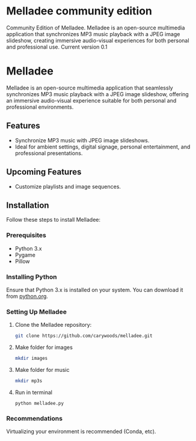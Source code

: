 # Melladee community edition
Community Edition of Melladee. Melladee is an open-source multimedia application that synchronizes MP3 music playback with a JPEG image slideshow, creating immersive audio-visual experiences for both personal and professional use.  Current version 0.1 

# Melladee

Melladee is an open-source multimedia application that seamlessly synchronizes MP3 music playback with a JPEG image slideshow, offering an immersive audio-visual experience suitable for both personal and professional environments.

## Features

- Synchronize MP3 music with JPEG image slideshows.
- Ideal for ambient settings, digital signage, personal entertainment, and professional presentations.

## Upcoming Features
- Customize playlists and image sequences.

## Installation

Follow these steps to install Melladee:

### Prerequisites

- Python 3.x
- Pygame
- Pillow

### Installing Python

Ensure that Python 3.x is installed on your system. You can download it from [python.org](https://www.python.org/downloads/).

### Setting Up Melladee

1. Clone the Melladee repository:
   ```bash
   git clone https://github.com/carywoods/melladee.git

2. Make folder for images
    ```bash
    mkdir images

3. Make folder for music
    ```bash
   mkdir mp3s

4. Run in terminal
    ```base
    python melladee.py

### Recommendations
Virtualizing your environment is recommended (Conda, etc).


